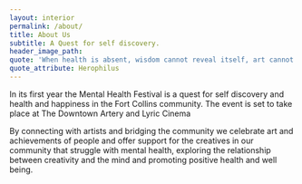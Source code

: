 ```yaml
---
layout: interior
permalink: /about/
title: About Us
subtitle: A Quest for self discovery.
header_image_path:
quote: 'When health is absent, wisdom cannot reveal itself, art cannot manifest, strength cannot fight, wealth becomes useless, and intelligence cannot be applied.'
quote_attribute: Herophilus
---
```



In its first year the Mental Health Festival is a quest for self discovery and health and happiness in the Fort Collins community. The event is set to take place at The Downtown Artery and Lyric Cinema&nbsp;

By connecting with artists and bridging the community we celebrate art and achievements of people and offer support for the creatives in our community that struggle with mental health, exploring the relationship between creativity and the mind and promoting positive health and well being.

&nbsp;